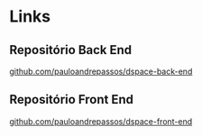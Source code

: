 # Links

## Repositório Back End
[github.com/pauloandrepassos/dspace-back-end](https://github.com/pauloandrepassos/dspace-back-end)

## Repositório Front End
[github.com/pauloandrepassos/dspace-front-end](https://github.com/pauloandrepassos/dspace-front-end)
